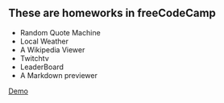 ## These are homeworks in freeCodeCamp

+ Random Quote Machine 
+ Local Weather
+ A Wikipedia Viewer
+ Twitchtv
+ LeaderBoard
+ A Markdown previewer

[Demo](https://elevenbeans.github.io/freeCodeCampHomeWork/)
